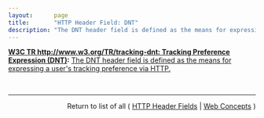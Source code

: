 ```yaml
---
layout:      page
title:       "HTTP Header Field: DNT"
description: "The DNT header field is defined as the means for expressing a user's tracking preference via HTTP."
---
```


**[W3C TR http://www.w3.org/TR/tracking-dnt: Tracking Preference Expression (DNT)](/specs/W3C/TR/tracking-dnt "This specification defines the technical mechanisms for expressing a tracking preference via the DNT request header field in HTTP, via an HTML DOM property readable by embedded scripts, and via properties accessible to various user agent plug-in or extension APIs. It also defines mechanisms for sites to signal whether and how they honor this preference, both in the form of a machine-readable tracking status resource at a well-known location and via a &#34;Tk&#34; response header field, and a mechanism for allowing the user to approve exceptions to DNT as desired."):** [The DNT header field is defined as the means for expressing a user's tracking preference via HTTP.](http://www.w3.org/TR/tracking-dnt/#dnt-header-field "Read documentation for HTTP Header Field &#34;DNT&#34;")

<br/>
<hr/>

<p style="text-align: right">Return to list of all ( <a href="../http-headers">HTTP Header Fields</a> | <a href="../">Web Concepts</a> )</p>